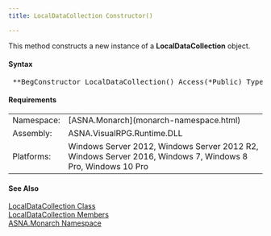 ```yaml
---
title: LocalDataCollection Constructor()

---
```


This method constructs a new instance of a **LocalDataCollection** object.
<!-- start -->

#### Syntax
<pre class="prettyprint"> **BegConstructor LocalDataCollection() Access(*Public) Type(LocalDataCollection)**       </pre>

<!-- start -->

#### Requirements
<table class="dttable" cellspacing="0" cellpadding="4" width="60%">
           <colgroup>
            <col width="15%" style="font-weight:bold" />
            <col width="85%" />
          </colgroup>
          <tr>
            <td>Namespace:</td>
            <td>[ASNA.Monarch](monarch-namespace.html) </td>
          </tr>
          <tr>
            <td>Assembly:</td>
            <td>ASNA.VisualRPG.Runtime.DLL</td>
          </tr>
         <tr>
            <td>Platforms:</td>
            <td> Windows Server 2012, Windows Server 2012 R2, Windows Server 2016, Windows 7, Windows 8 Pro, Windows 10 Pro</td>
         </tr>
</table>

<!-- end -->

#### See Also
[ LocalDataCollection Class](local-data-collection-class.html) <br /> [ LocalDataCollection Members](local-data-collection-members.html) <br /> [ASNA.Monarch Namespace](monarch-namespace.html) 
